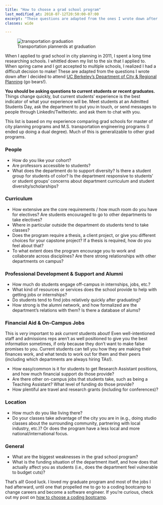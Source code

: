 ```yaml
---
title: "How to choose a grad school program"
last_modified_at: 2018-07-12T20:50:00-07:00
excerpt: "These questions are adapted from the ones I wrote down after I decided to attend UC Berkeley’s Department of City & Regional Planning (go bears!)."
classes: wide

---
```


<figure style="width: 300px" class="align-right">
  <img src="{{ site.url }}{{ site.baseurl }}/assets/images/transpo-graduation.webp" alt="transportation graduation">
  <figcaption>Transportation plannerds at graduation</figcaption>
</figure> 

When I applied to grad school in city planning in 2011, I spent a long time researching schools. I whittled down my list to the six that I applied to. When spring came and I got accepted to multiple schools, I realized I had a difficult decision to make! These are adapted from the questions I wrote down after I decided to attend [UC Berkeley’s Department of City & Regional Planning](https://ced.berkeley.edu/city) (go bears!).

<strong>You should be asking questions to current students or recent graduates.</strong> Things change quickly, but current students’ experience is the best indicator of what your experience will be. Meet students at an Admitted Students Day, ask the department to put you in touch, or send messages to people through LinkedIn/Twitter/etc. and ask them to chat with you.

This list is based on my experience comparing grad schools for master of city planning programs and M.S. transportation engineering programs (I ended up doing a dual degree). Much of this is generalizable to other grad programs.

### People

- How do you like your cohort?
- Are professors accessible to students?
- What does the department do to support diversity? Is there a student group for students of color? Is the department responsive to students’ or student groups’ concerns about department curriculum and student diversity/scholarships?

### Curriculum

- How extensive are the core requirements / how much room do you have for electives? Are students encouraged to go to other departments to take electives?
- Where in particular outside the department do students tend to take classes?
- Does the program require a thesis, a client project, or give you different choices for your capstone project? If a thesis is required, how do you feel about that?
- To what extent does the program encourage you to work and collaborate across disciplines? Are there strong relationships with other departments on campus?

### Professional Development & Support and Alumni

- How much do students engage off-campus in internships, jobs, etc.?
- What kind of resources or services does the school provide to help with getting jobs or internships?
- Do students tend to find jobs relatively quickly after graduating?
- How strong is the alumni network, and how formalized are the department’s relations with them? Is there a database of alums?

### Financial Aid & On-Campus Jobs
This is <em>very</em> important to ask <em>current</em> students about! Even well-intentioned staff and admissions reps aren’t as well positioned to give you the best information sometimes, if only because they don’t want to make false promises to you. Current students can tell you how they are making their finances work, and what tends to work out for them and their peers (including which departments are always hiring TAs!).

- How easy/common is it for students to get Research Assistant positions, and how much financial support do those provide?
- Are there other on-campus jobs that students take, such as being a Teaching Assistant? What level of funding do those provide?
- How plentiful are travel and research grants (including for conferences)?

### Location

- How much do you like living there?
- Do your classes take advantage of the city you are in (e.g., doing studio classes about the surrounding community, partnering with local industry, etc.)? Or does the program have a less local and more national/international focus.

### General

- What are the biggest weaknesses in the grad school program?
- What is the funding situation of the department itself, and how does that actually affect you as students (i.e., does the department feel vulnerable to budget cuts)?

That’s all! Good luck. I loved my graduate program and most of the jobs I had afterward, until one that propelled me to go to a coding bootcamp to change careers and become a software engineer. If you’re curious, check out my post on [how to choose a coding bootcamp](/how-to-choose-coding-bootcamp/).